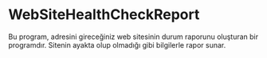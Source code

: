 # WebSiteHealthCheckReport
Bu program, adresini gireceğiniz web sitesinin durum raporunu oluşturan bir programdır. Sitenin ayakta olup olmadığı gibi bilgilerle rapor sunar.
